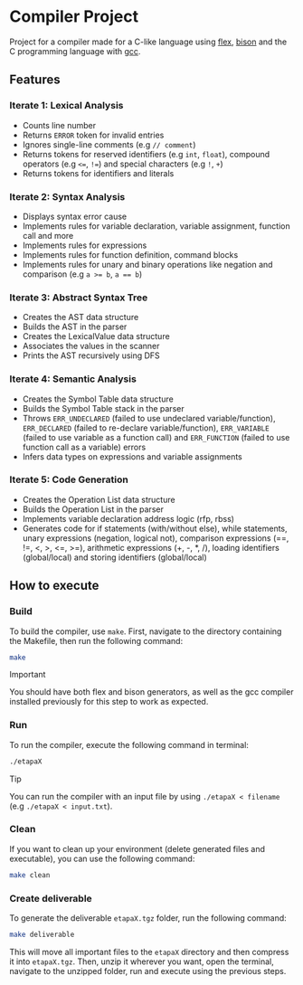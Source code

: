 # Compiler Project

Project for a compiler made for a C-like language using [flex](https://github.com/westes/flex), [bison](https://github.com/akimd/bison) and the C programming language with [gcc](https://github.com/gcc-mirror/gcc).

## Features

### Iterate 1: Lexical Analysis

- Counts line number
- Returns `ERROR` token for invalid entries
- Ignores single-line comments (e.g `// comment`)
- Returns tokens for reserved identifiers (e.g `int`, `float`), compound operators (e.g `<=`, `!=`) and special characters (e.g `!`, `+`)
- Returns tokens for identifiers and literals

### Iterate 2: Syntax Analysis

- Displays syntax error cause
- Implements rules for variable declaration, variable assignment, function call and more
- Implements rules for expressions
- Implements rules for function definition, command blocks
- Implements rules for unary and binary operations like negation and comparison (e.g `a >= b`, `a == b`)

### Iterate 3: Abstract Syntax Tree

- Creates the AST data structure
- Builds the AST in the parser
- Creates the LexicalValue data structure
- Associates the values in the scanner
- Prints the AST recursively using DFS

### Iterate 4: Semantic Analysis

- Creates the Symbol Table data structure
- Builds the Symbol Table stack in the parser
- Throws `ERR_UNDECLARED` (failed to use undeclared variable/function), `ERR_DECLARED` (failed to re-declare variable/function), `ERR_VARIABLE` (failed to use variable as a function call) and `ERR_FUNCTION` (failed to use function call as a variable) errors
- Infers data types on expressions and variable assignments

### Iterate 5: Code Generation

- Creates the Operation List data structure
- Builds the Operation List in the parser
- Implements variable declaration address logic (rfp, rbss)
- Generates code for if statements (with/without else), while statements, unary expressions (negation, logical not), comparison expressions (==, !=, <, >, <=, >=), arithmetic expressions (+, -, *, /), loading identifiers (global/local) and storing identifiers (global/local)

## How to execute

### Build

To build the compiler, use `make`. First, navigate to the directory containing the Makefile, then run the following command:

```bash
make
```
> [!IMPORTANT]
> You should have both flex and bison generators, as well as the gcc compiler installed previously for this step to work as expected.

### Run

To run the compiler, execute the following command in terminal:

```bash
./etapaX
```
> [!TIP]
> You can run the compiler with an input file by using `./etapaX < filename` (e.g `./etapaX < input.txt`).

### Clean

If you want to clean up your environment (delete generated files and executable), you can use the following command:

```bash
make clean
```

### Create deliverable

To generate the deliverable `etapaX.tgz` folder, run the following command:

```bash
make deliverable
```

This will move all important files to the `etapaX` directory and then compress it into `etapaX.tgz`. Then, unzip it wherever you want, open the terminal, navigate to the unzipped folder, run and execute using the previous steps.

